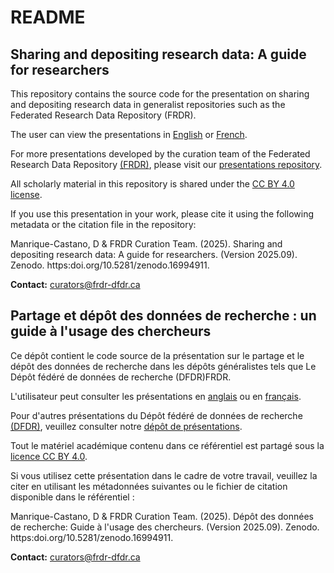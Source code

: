 # README

## Sharing and depositing research data: A guide for researchers

This repository contains the source code for the presentation on sharing and depositing research data in generalist repositories such as the Federated Research Data Repository (FRDR).

The user can view the presentations in [English](https://alliance-rdm-gdr.github.io/RDM_DepositingData/RDM_DepositingData_en.html#/title-slide) or [French](https://alliance-rdm-gdr.github.io/RDM_DepositingData/RDM_DepositingData_fr.html#/title-slide).

For more presentations developed by the curation team of the Federated Research Data Repository [(FRDR)](https://www.frdr-dfdr.ca/), please visit our [presentations repository](https://github.com/Alliance-RDM-GDR/RDM-FRDR_Presentations).

All scholarly material in this repository is shared under the [CC BY 4.0 license](https://creativecommons.org/licenses/by/4.0/deed.en).

If you use this presentation in your work, please cite it using the following metadata or the citation file in the repository:

Manrique-Castano, D & FRDR Curation Team. (2025). Sharing and depositing research data: A guide for researchers. (Version 2025.09). Zenodo. https:doi.org/10.5281/zenodo.16994911. 


**Contact:** curators@frdr-dfdr.ca 


## Partage et dépôt des données de recherche : un guide à l'usage des chercheurs

Ce dépôt contient le code source de la présentation sur le partage et le dépôt des données de recherche dans les dépôts généralistes tels que Le Dépôt fédéré de données de recherche (DFDR)FRDR.

L'utilisateur peut consulter les présentations en [anglais](https://alliance-rdm-gdr.github.io/RDM_DepositingData/RDM_DepositingData_en.html#/title-slide) ou en [français](https://alliance-rdm-gdr.github.io/RDM_DepositingData/RDM_DepositingData_fr.html#/title-slide).

Pour d'autres présentations du Dépôt fédéré de données de recherche [(DFDR)](https://www.frdr-dfdr.ca/), veuillez consulter notre [dépôt de présentations](https://github.com/Alliance-RDM-GDR/RDM-FRDR_Presentations).

Tout le matériel académique contenu dans ce référentiel est partagé sous la [licence CC BY 4.0](https://creativecommons.org/licenses/by/4.0/deed.en).

Si vous utilisez cette présentation dans le cadre de votre travail, veuillez la citer en utilisant les métadonnées suivantes ou le fichier de citation disponible dans le référentiel :

Manrique-Castano, D & FRDR Curation Team. (2025). Dépôt des données de recherche: Guide à l'usage des chercheurs. (Version 2025.09). Zenodo. https:doi.org/10.5281/zenodo.16994911. 

**Contact:** curators@frdr-dfdr.ca 